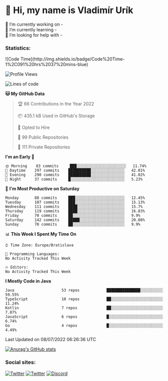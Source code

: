 <h1> 👋 Hi, my name is Vladimír Urík</h1>
<p>
 🔭 I’m currently working on -<br>
 🌱 I’m currently learning -<br>
 🤔 I’m looking for help with -<br>
</p>
<h3>Statistics:</h3>
<!--START_SECTION:waka-->
![Code Time](http://img.shields.io/badge/Code%20Time-1%2C091%20hrs%2037%20mins-blue)

![Profile Views](http://img.shields.io/badge/Profile%20Views-0-blue)

![Lines of code](https://img.shields.io/badge/From%20Hello%20World%20I%27ve%20Written-1%20Million%20lines%20of%20code-blue)

**🐱 My GitHub Data** 

> 🏆 66 Contributions in the Year 2022
 > 
> 📦 435.1 kB Used in GitHub's Storage 
 > 
> 💼 Opted to Hire
 > 
> 📜 99 Public Repositories 
 > 
> 🔑 111 Private Repositories  
 > 
**I'm an Early 🐤** 

```text
🌞 Morning    83 commits     ███░░░░░░░░░░░░░░░░░░░░░░   11.74% 
🌆 Daytime    297 commits    ██████████░░░░░░░░░░░░░░░   42.01% 
🌃 Evening    290 commits    ██████████░░░░░░░░░░░░░░░   41.02% 
🌙 Night      37 commits     █░░░░░░░░░░░░░░░░░░░░░░░░   5.23%

```
📅 **I'm Most Productive on Saturday** 

```text
Monday       88 commits     ███░░░░░░░░░░░░░░░░░░░░░░   12.45% 
Tuesday      107 commits    ███░░░░░░░░░░░░░░░░░░░░░░   15.13% 
Wednesday    111 commits    ████░░░░░░░░░░░░░░░░░░░░░   15.7% 
Thursday     119 commits    ████░░░░░░░░░░░░░░░░░░░░░   16.83% 
Friday       70 commits     ██░░░░░░░░░░░░░░░░░░░░░░░   9.9% 
Saturday     142 commits    █████░░░░░░░░░░░░░░░░░░░░   20.08% 
Sunday       70 commits     ██░░░░░░░░░░░░░░░░░░░░░░░   9.9%

```


📊 **This Week I Spent My Time On** 

```text
⌚︎ Time Zone: Europe/Bratislava

💬 Programming Languages: 
No Activity Tracked This Week

🔥 Editors: 
No Activity Tracked This Week

```

**I Mostly Code in Java** 

```text
Java                     53 repos            ███████████████░░░░░░░░░░   59.55% 
TypeScript               10 repos            ██░░░░░░░░░░░░░░░░░░░░░░░   11.24% 
Kotlin                   7 repos             ██░░░░░░░░░░░░░░░░░░░░░░░   7.87% 
JavaScript               6 repos             █░░░░░░░░░░░░░░░░░░░░░░░░   6.74% 
Go                       4 repos             █░░░░░░░░░░░░░░░░░░░░░░░░   4.49%

```



 Last Updated on 08/07/2022 06:26:36 UTC
<!--END_SECTION:waka-->

[![Anurag's GitHub stats](https://github-readme-stats.vercel.app/api?username=vladimir-urik)](https://github.com/anuraghazra/github-readme-stats)

<h3>Social sites:</h3>
<p><a href="https://twitter.com/GGGEDR" target="_blank"><img alt="Twitter" src="https://img.shields.io/badge/twitter-%231DA1F2.svg?&style=for-the-badge&logo=twitter&logoColor=white" /></a> <a href="https://www.reddit.com/user/GGGEDR" target="_blank"><img alt="Twitter" src="https://img.shields.io/badge/reddit-%23FE6262.svg?&style=for-the-badge&logo=reddit&logoColor=white" /></a> <a href="https://discord.com/users/535708984959827978" target="_blank"><img alt="Discord" src="https://img.shields.io/badge/discord-%235865f2.svg?&style=for-the-badge&logo=discord&logoColor=white" />
</p>

